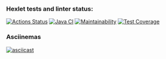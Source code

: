 ### Hexlet tests and linter status:
[![Actions Status](https://github.com/semenovvitaliy/java-project-lvl2/workflows/hexlet-check/badge.svg)](https://github.com/semenovvitaliy/java-project-lvl2/actions)
[![Java CI](https://github.com/semenovvitaliy/java-project-lvl2/actions/workflows/main.yml/badge.svg)](https://github.com/semenovvitaliy/java-project-lvl2/actions/workflows/main.yml)
[![Maintainability](https://api.codeclimate.com/v1/badges/b56cb883bb93d4de0651/maintainability)](https://codeclimate.com/github/semenovvitaliy/java-project-lvl2/maintainability)
[![Test Coverage](https://api.codeclimate.com/v1/badges/b56cb883bb93d4de0651/test_coverage)](https://codeclimate.com/github/semenovvitaliy/java-project-lvl2/test_coverage)
### Asciinemas
[![asciicast](https://asciinema.org/a/bAXSNYCIFaCHoZ0VIHK3XiVLA.svg)](https://asciinema.org/a/bAXSNYCIFaCHoZ0VIHK3XiVLA)
